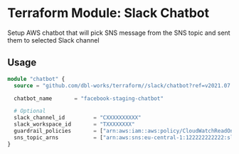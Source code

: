 # Terraform Module: Slack Chatbot

Setup AWS chatbot that will pick SNS message from the SNS topic and sent them to selected Slack channel

## Usage
```terraform
module "chatbot" {
  source = "github.com/dbl-works/terraform//slack/chatbot?ref=v2021.07.05"

  chatbot_name       = "facebook-staging-chatbot"

  # Optional
  slack_channel_id         = "CXXXXXXXXXX"
  slack_workspace_id       = "TXXXXXXXX"
  guardrail_policies       = ["arn:aws:iam::aws:policy/CloudWatchReadOnlyAccess"]
  sns_topic_arns           = ["arn:aws:sns:eu-central-1:122222222222:slack-sns"]
}
```
